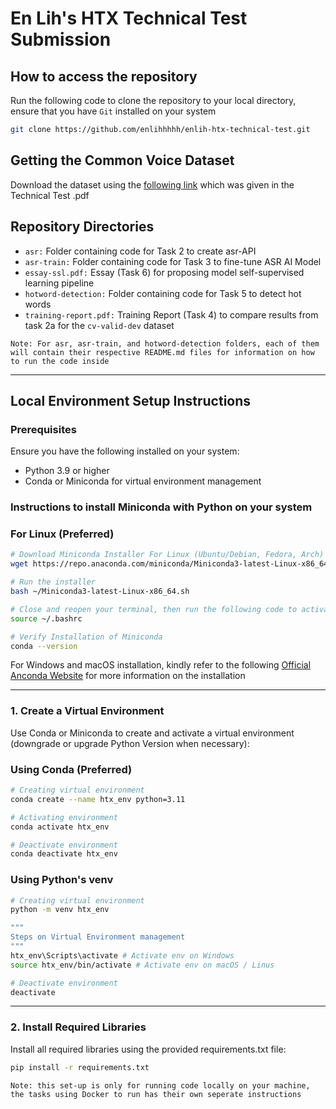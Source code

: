 # En Lih's HTX Technical Test Submission

## How to access the repository
Run the following code to clone the repository to your local directory, ensure that you have ```Git``` installed on your system
```bash
git clone https://github.com/enlihhhhh/enlih-htx-technical-test.git
```

## Getting the Common Voice Dataset
Download the dataset using the [following link](https://www.dropbox.com/scl/fi/i9yvfqpf7p8uye5o8k1sj/common_voice.zip?rlkey=lz3dtjuhekc3xw4jnoeoqy5yu&dl=0) which was given in the Technical Test .pdf

## **Repository Directories**
- ```asr:``` Folder containing code for Task 2 to create asr-API
- ```asr-train:``` Folder containing code for Task 3 to fine-tune ASR AI Model
- ```essay-ssl.pdf:``` Essay (Task 6) for proposing model self-supervised learning pipeline
- ```hotword-detection:``` Folder containing code for Task 5 to detect hot words
- ```training-report.pdf:``` Training Report (Task 4) to compare results from task 2a for the ```cv-valid-dev``` dataset

```Note: For asr, asr-train, and hotword-detection folders, each of them will contain their respective README.md files for information on how to run the code inside```

---

## **Local Environment Setup Instructions**

### **Prerequisites**
Ensure you have the following installed on your system:
- Python 3.9 or higher
- Conda or Miniconda for virtual environment management

### **Instructions to install Miniconda with Python on your system**

### For Linux (Preferred)
```bash
# Download Miniconda Installer For Linux (Ubuntu/Debian, Fedora, Arch)
wget https://repo.anaconda.com/miniconda/Miniconda3-latest-Linux-x86_64.sh

# Run the installer
bash ~/Miniconda3-latest-Linux-x86_64.sh

# Close and reopen your terminal, then run the following code to activate Miniconda
source ~/.bashrc

# Verify Installation of Miniconda
conda --version
```

For Windows and macOS installation, kindly refer to the following [Official Anconda Website](https://www.anaconda.com/docs/getting-started/miniconda/install#macos-linux-installation) for more information on the installation

---


### **1. Create a Virtual Environment**
Use Conda or Miniconda to create and activate a virtual environment (downgrade or upgrade Python Version when necessary):

### **Using Conda (Preferred)**
```bash
# Creating virtual environment
conda create --name htx_env python=3.11

# Activating environment
conda activate htx_env

# Deactivate environment
conda deactivate htx_env
```

### **Using Python's venv**
```bash
# Creating virtual environment
python -m venv htx_env

"""
Steps on Virtual Environment management
""" 
htx_env\Scripts\activate # Activate env on Windows
source htx_env/bin/activate # Activate env on macOS / Linus

# Deactivate environment
deactivate
```
---

### **2. Install Required Libraries**
Install all required libraries using the provided requirements.txt file:
```bash
pip install -r requirements.txt
```

```Note: this set-up is only for running code locally on your machine, the tasks using Docker to run has their own seperate instructions```

